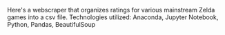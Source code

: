 Here's a webscraper that organizes ratings for various mainstream Zelda games into a csv file.
Technologies utilized: Anaconda, Jupyter Notebook, Python, Pandas, BeautifulSoup
